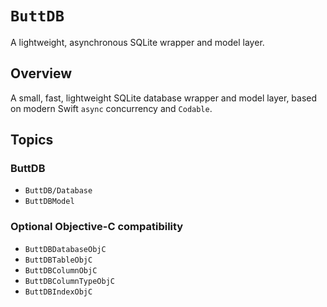 #  ``ButtDB``

A lightweight, asynchronous SQLite wrapper and model layer.

## Overview

A small, fast, lightweight SQLite database wrapper and model layer, based on modern Swift `async` concurrency and `Codable`.

## Topics

### ButtDB

- ``ButtDB/Database``
- ``ButtDBModel``

### Optional Objective-C compatibility

- ``ButtDBDatabaseObjC``
- ``ButtDBTableObjC``
- ``ButtDBColumnObjC``
- ``ButtDBColumnTypeObjC``
- ``ButtDBIndexObjC``
